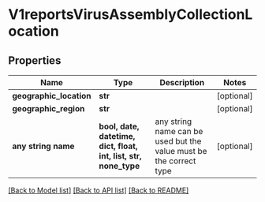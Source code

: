 # V1reportsVirusAssemblyCollectionLocation


## Properties
Name | Type | Description | Notes
------------ | ------------- | ------------- | -------------
**geographic_location** | **str** |  | [optional] 
**geographic_region** | **str** |  | [optional] 
**any string name** | **bool, date, datetime, dict, float, int, list, str, none_type** | any string name can be used but the value must be the correct type | [optional]

[[Back to Model list]](../README.md#documentation-for-models) [[Back to API list]](../README.md#documentation-for-api-endpoints) [[Back to README]](../README.md)



